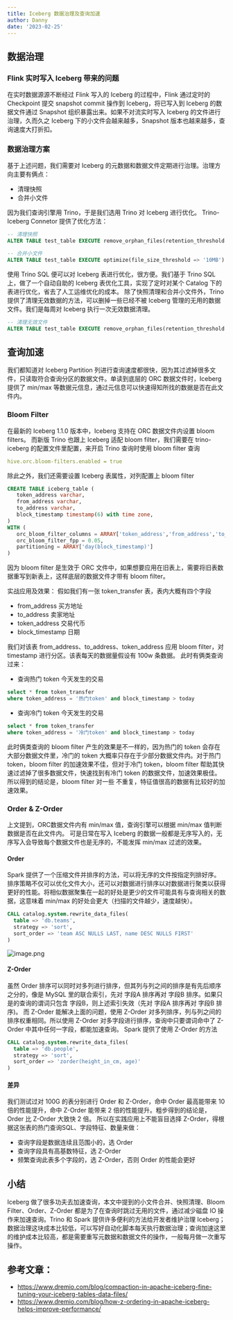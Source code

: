 ```yaml
---
title: Iceberg 数据治理及查询加速
author: Danny
date: '2023-02-25'
---
```

## 数据治理
### Flink 实时写入 Iceberg 带来的问题
在实时数据源源不断经过 Flink 写入的 Iceberg 的过程中，Flink 通过定时的 Checkpoint 提交 snapshot commit 操作到 Iceberg，将已写入到 Iceberg 的数据文件通过 Snapshot 组织暴露出来。如果不对流实时写入 Iceberg 的文件进行治理，久而久之 Iceberg 下的小文件会越来越多，Snapshot 版本也越来越多，查询速度大打折扣。
### 数据治理方案
基于上述问题，我们需要对 Iceberg 的元数据和数据文件定期进行治理。治理方向主要有俩点：

- 清理快照
- 合并小文件

因为我们查询引擎用 Trino，于是我们选用 Trino 对 Iceberg 进行优化。
Trino-Iceberg Connetor 提供了优化方法：
```sql
-- 清理快照
ALTER TABLE test_table EXECUTE remove_orphan_files(retention_threshold => '7d')

-- 合并小文件
ALTER TABLE test_table EXECUTE optimize(file_size_threshold => '10MB')
```
使用 Trino SQL 便可以对 Iceberg 表进行优化，很方便。我们基于 Trino SQL 上，做了一个自动自助的 Iceberg 表优化工具，实现了定时对某个 Catalog 下的表进行优化，省去了人工运维优化的成本。
除了快照清理和合并小文件外，Trino 提供了清理无效数据的方法，可以删掉一些已经不被 Iceberg 管理的无用的数据文件。我们是每周对 Iceberg 执行一次无效数据清理。
```sql
-- 清理无效文件
ALTER TABLE test_table EXECUTE remove_orphan_files(retention_threshold => '7d')
```

## 查询加速
我们都知道对 Iceberg Partition 列进行查询速度都很快，因为其过滤掉很多文件，只读取符合查询分区的数据文件。单读到底层的 ORC 数据文件时，Iceberg 提供了 min/max 等数据元信息，通过元信息可以快速得知所找的数据是否在此文件内。
### Bloom Filter
在最新的 Iceberg 1.1.0 版本中，Iceberg 支持在 ORC 数据文件内设置 bloom filters。
而新版 Trino 也跟上 Iceberg 适配 bloom filter，我们需要在 trino-iceberg 的配置文件里配置，来开启 Trino 查询时使用 bloom filter 查询
```yaml
hive.orc.bloom-filters.enabled = true
```
除此之外，我们还需要设置 Iceberg 表属性，对列配置上 bloom filter
```sql
CREATE TABLE iceberg_table (
   token_address varchar,
   from_address varchar,
   to_address varchar,
   block_timestamp timestamp(6) with time zone,
)
WITH (
   orc_bloom_filter_columns = ARRAY['token_address','from_address','to_address'],
   orc_bloom_filter_fpp = 0.05,
   partitioning = ARRAY['day(block_timestamp)']
)
```
因为 bloom filter 是生效于 ORC 文件中，如果想要应用在旧表上，需要将旧表数据重写到新表上，这样底层的数据文件才带有 bloom filter。

实战应用及效果：
假如我们有一张 token_transfer 表，表内大概有四个字段

- from_address 买方地址
- to_address 卖家地址
- token_address 交易代币
- block_timestamp 日期

我们对该表 from_address、to_address、token_address 应用 bloom filter，对 timestamp 进行分区。该表每天的数据量假设有 100w 条数据。
此时有俩类查询过来：

- 查询热门 token 今天发生的交易
```sql
select * from token_transfer 
where token_address = '热门token' and block_timestamp > today
```

- 查询冷门 token 今天发生的交易
```sql
select * from token_transfer 
where token_address = '冷门token' and block_timestamp > today
```
此时俩类查询的 bloom filter 产生的效果是不一样的，因为热门的 token 会存在大部分数据文件里，冷门的 token 大概率只存在于少部分数据文件内。对于热门 token，bloom filter 的加速效果不佳，但对于冷门 token，bloom filter 帮助其快速过滤掉了很多数据文件，快速找到有冷门 token 的数据文件，加速效果极佳。
所以得到的结论是，bloom filter 对一些 不重复，特征值很高的数据有比较好的加速效果。
### Order & Z-Order
上文提到，ORC数据文件内有 min/max 值，查询引擎可以根据 min/max 值判断数据是否在此文件内。
可是日常在写入 Iceberg 的数据一般都是无序写入的，无序写入会导致每个数据文件也是无序的，不能发挥 min/max 过滤的效果。
#### Order
Spark 提供了一个压缩文件并排序的方法，可以将无序的文件按指定列排好序。排序策略不仅可以优化文件大小，还可以对数据进行排序以对数据进行聚类以获得更好的性能。将相似数据聚集在一起的好处是更少的文件可能具有与查询相关的数据，这意味着 min/max 的好处会更大（扫描的文件越少，速度越快）。
```sql
CALL catalog.system.rewrite_data_files(
  table => 'db.teams', 
  strategy => 'sort', 
  sort_order => 'team ASC NULLS LAST, name DESC NULLS FIRST'
)
```
![image.png](./img/img_01.png)
#### Z-Order
虽然 Order 排序可以同时对多列进行排序，但其列与列之间的排序是有先后顺序之分的，像是 MySQL 里的联合索引，先对 字段A 排序再对 字段B 排序。如果只是的查询的谓词只包含 字段B，则上述索引失效（先对 字段A 排序再对 字段B 排序)。
而 Z-Order 能解决上面的问题，使用 Z-Order 对多列排序，列与列之间的排序权重相同。所以使用 Z-Order 对多字段进行排序，查询中只要谓词命中了 Z-Order 中其中任何一字段，都能加速查询。
Spark 提供了使用 Z-Order 的方法
```sql
CALL catalog.system.rewrite_data_files(
  table => 'db.people', 
  strategy => 'sort', 
  sort_order => 'zorder(height_in_cm, age)'
)
```
#### 差异
我们测试过对 100G 的表分别进行 Order 和 Z-Order，命中 Order 最高能带来 10 倍的性能提升，命中 Z-Order 能带来 2 倍的性能提升。粗步得到的结论是，Order 比 Z-Order 大致快 2 倍。
所以在实践应用上不能盲目选择 Z-Order，得根据这张表的热门查询SQL、字段特征、数量来做：

- 查询字段是数据连续且范围小的，选 Order
- 查询字段具有高基数特征，选 Z-Order
- 频繁查询此表多个字段的，选 Z-Order，否则 Order 的性能会更好
## 小结
Iceberg 做了很多功夫去加速查询，本文中提到的小文件合并、快照清理、Bloom Filter、Order、Z-Order 都是为了在查询时跳过无用的文件，通过减少磁盘 IO 操作来加速查询。Trino 和 Spark 提供许多便利的方法给开发者维护治理 Iceberg；数据治理这块成本比较低，可以写好自动化脚本每天执行数据治理；查询加速这里的维护成本比较高，都是需要重写元数据和数据文件的操作，一般每月做一次重写操作。


## 参考文章：
- https://www.dremio.com/blog/compaction-in-apache-iceberg-fine-tuning-your-iceberg-tables-data-files/
- https://www.dremio.com/blog/how-z-ordering-in-apache-iceberg-helps-improve-performance/
